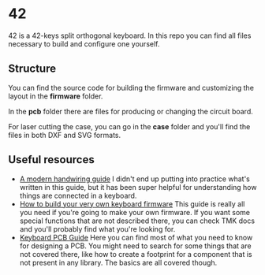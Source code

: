 # 42
42 is a 42-keys split orthogonal keyboard. In this repo you can find all files
necessary to build and configure one yourself.

## Structure
You can find the source code for building the firmware and customizing the
layout in the **firmware** folder.

In the **pcb** folder there are files for producing or changing the circuit board.

For laser cutting the case, you can go in the **case** folder and you'll find the
files in both DXF and SVG formats.

## Useful resources
- [A modern handwiring guide](https://geekhack.org/index.php?topic=87689.0)
I didn't end up putting into practice what's written in this guide, but it has
been super helpful for understanding how things are connected in a keyboard.
- [How to build your very own keyboard firmware](https://deskthority.net/workshop-f7/how-to-build-your-very-own-keyboard-firmware-t7177.html)
This guide is really all you need if you're going to make your own firmware.
If you want some special functions that are not described there, you can check
TMK docs and you'll probably find what you're looking for.
- [Keyboard PCB Guide](https://github.com/ruiqimao/keyboard-pcb-guide)
Here you can find most of what you need to know for designing a PCB. You might
need to search for some things that are not covered there, like how to create a
footprint for a component that is not present in any library. The basics are
all covered though.

